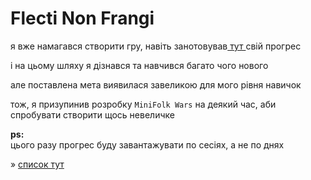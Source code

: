# Flecti Non Frangi


я вже намагався створити гру, навіть занотовував[ тут ](https://github.com/darkestinkgames/bemyfirst)свій прогрес

і на цьому шляху я дізнався та навчився багато чого нового

але поставлена мета виявилася завеликою для мого рівня навичок

тож, я призупинив розробку `MiniFolk Wars` на деякий час, аби спробувати створити щось невеличке


**ps:** <br />
цього разу прогрес буду завантажувати по сесіях, а не по днях

» [список тут](https://github.com/darkestinkgames/side1/commits/main)

